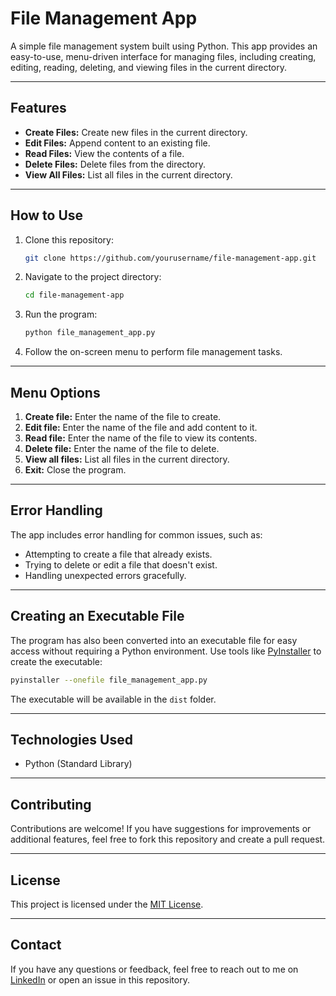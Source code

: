 # File Management App

A simple file management system built using Python. This app provides an easy-to-use, menu-driven interface for managing files, including creating, editing, reading, deleting, and viewing files in the current directory.

---

## Features

- **Create Files:** Create new files in the current directory.
- **Edit Files:** Append content to an existing file.
- **Read Files:** View the contents of a file.
- **Delete Files:** Delete files from the directory.
- **View All Files:** List all files in the current directory.

---

## How to Use

1. Clone this repository:
   ```bash
   git clone https://github.com/yourusername/file-management-app.git
   ```

2. Navigate to the project directory:
   ```bash
   cd file-management-app
   ```

3. Run the program:
   ```bash
   python file_management_app.py
   ```

4. Follow the on-screen menu to perform file management tasks.

---

## Menu Options

1. **Create file:** Enter the name of the file to create.
2. **Edit file:** Enter the name of the file and add content to it.
3. **Read file:** Enter the name of the file to view its contents.
4. **Delete file:** Enter the name of the file to delete.
5. **View all files:** List all files in the current directory.
6. **Exit:** Close the program.

---

## Error Handling

The app includes error handling for common issues, such as:
- Attempting to create a file that already exists.
- Trying to delete or edit a file that doesn't exist.
- Handling unexpected errors gracefully.

---

## Creating an Executable File

The program has also been converted into an executable file for easy access without requiring a Python environment. Use tools like [PyInstaller](https://pyinstaller.org/en/stable/) to create the executable:

```bash
pyinstaller --onefile file_management_app.py
```

The executable will be available in the `dist` folder.

---

## Technologies Used

- Python (Standard Library)

---

## Contributing

Contributions are welcome! If you have suggestions for improvements or additional features, feel free to fork this repository and create a pull request.

---

## License

This project is licensed under the [MIT License](LICENSE).

---

## Contact

If you have any questions or feedback, feel free to reach out to me on [LinkedIn](https://www.linkedin.com/in/yourprofile/) or open an issue in this repository.

